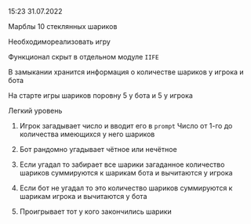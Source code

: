 15:23 31.07.2022

Марблы
10 стеклянных шариков



Необходимореализовать игру

Функционал скрыт в отдельном
модуле `IIFE`

В замыкании хранится информация о количестве шариков у игрока и бота

На старте игры шариков поровну 5 у бота и 5 у игрока



Легкий уровень

1. Игрок загадывает число и вводит его в `prompt` Число от 1-го до количества имеющихся у него шариков

2. Бот рандомно угадывает чётное или нечётное

3. Если угадал то забирает все шарики загаданное количество шариков суммируются к шарикам бота и вычитаются у игрока

4. Если бот не угадал то это количество шариков суммируются к шарикам игрока и вычитаются у бота

5. Проигрывает тот у кого закончились шарики



